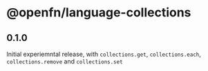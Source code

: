 # @openfn/language-collections

## 0.1.0

Initial experiemntal release, with `collections.get`, `collections.each`,
`collections.remove` and `collections.set`

